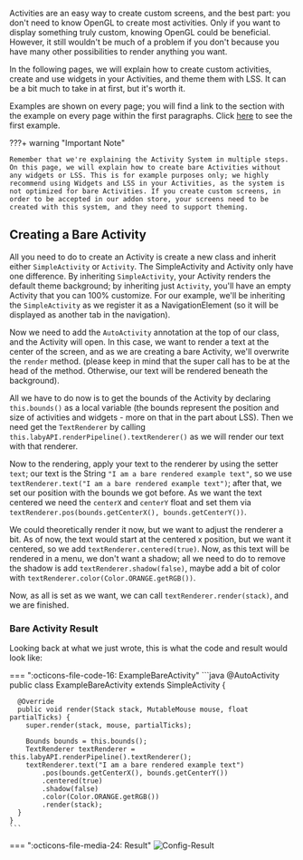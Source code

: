 Activities are an easy way to create custom screens, and the best part: you don't need to know OpenGL to create most activities. 
Only if you want to display something truly custom, knowing OpenGL could be beneficial. However, it still wouldn't be much of a problem if you don't because you have many other possibilities to render anything you want.

In the following pages, we will explain how to create custom activities, create and use widgets in your Activities, and theme them with LSS. It can be a bit much to take in at first, but it's worth it.

Examples are shown on every page; you will find a link to the section with the example on every page within the first paragraphs. Click [here](#bare-activity-result) to see the first example.

???+ warning "Important Note"

    Remember that we're explaining the Activity System in multiple steps. On this page, we will explain how to create bare Activities without any widgets or LSS. This is for example purposes only; we highly recommend using Widgets and LSS in your Activities, as the system is not optimized for bare Activities. If you create custom screens, in order to be accepted in our addon store, your screens need to be created with this system, and they need to support theming. 

## Creating a Bare Activity

All you need to do to create an Activity is create a new class and inherit either `SimpleActivity` or `Activity`. The SimpleActivity and Activity only have one difference. By inheriting `SimpleActivity`, your Activity renders the default theme background; by inheriting just `Activity`, you'll have an empty Activity that you can 100% customize. For our example, we'll be inheriting the `SimpleActivity` as we register it as a NavigationElement (so it will be displayed as another tab in the navigation). 

Now we need to add the `AutoActivity` annotation at the top of our class, and the Activity will open.
In this case, we want to render a text at the center of the screen, and as we are creating a bare Activity, we'll overwrite the `render` method. (please keep in mind that the super call has to be at the head of the method. Otherwise, our text will be rendered beneath the background). 

All we have to do now is to get the bounds of the Activity by declaring `this.bounds()` as a local variable (the bounds represent the position and size of activities and widgets - more on that in the part about LSS). Then we need get the `TextRenderer` by calling `this.labyAPI.renderPipeline().textRenderer()` as we will render our text with that renderer. 

Now to the rendering, apply your text to the renderer by using the setter `text`; our text is the String `"I am a bare rendered example text"`, so we use `textRenderer.text("I am a bare rendered example text")`; after that, we set our position with the bounds we got before. As we want the text centered we need the `centerX` and `centerY` float and set them via `textRenderer.pos(bounds.getCenterX(), bounds.getCenterY())`. 

We could theoretically render it now, but we want to adjust the renderer a bit. As of now, the text would start at the centered x position, but we want it centered, so we add `textRenderer.centered(true)`. Now, as this text will be rendered in a menu, we don't want a shadow; all we need to do to remove the shadow is add `textRenderer.shadow(false)`, maybe add a bit of color with `textRenderer.color(Color.ORANGE.getRGB())`.

Now, as all is set as we want, we can call `textRenderer.render(stack)`, and we are finished. 

### Bare Activity Result

Looking back at what we just wrote, this is what the code and result would look like:

=== ":octicons-file-code-16: ExampleBareActivity"
    ```java
    @AutoActivity
    public class ExampleBareActivity extends SimpleActivity {
    
      @Override
      public void render(Stack stack, MutableMouse mouse, float partialTicks) {
        super.render(stack, mouse, partialTicks);
    
        Bounds bounds = this.bounds();
        TextRenderer textRenderer = this.labyAPI.renderPipeline().textRenderer();
        textRenderer.text("I am a bare rendered example text")
            .pos(bounds.getCenterX(), bounds.getCenterY())
            .centered(true)
            .shadow(false)
            .color(Color.ORANGE.getRGB())
            .render(stack);
      }
    }
    ```

=== ":octicons-file-media-24: Result"
    ![Config-Result](../../../assets/files/screenshots/bare-activity-example.png)